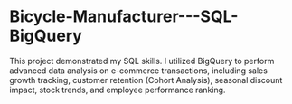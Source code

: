 # Bicycle-Manufacturer---SQL-BigQuery
This project demonstrated my SQL skills. I utilized BigQuery to perform advanced data analysis on e-commerce transactions, including sales growth tracking, customer retention (Cohort Analysis), seasonal discount impact, stock trends, and employee performance ranking.
